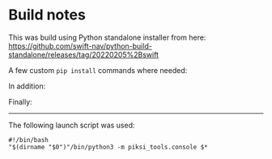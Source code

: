 # Build notes

This was build using Python standalone installer from here: <https://github.com/swift-nav/python-build-standalone/releases/tag/20220205%2Bswift>

A few custom `pip install` commands where needed:

In addition:

Finally:

---

The following launch script was used:

```
#!/bin/bash
"$(dirname "$0")"/bin/python3 -m piksi_tools.console $*
```
